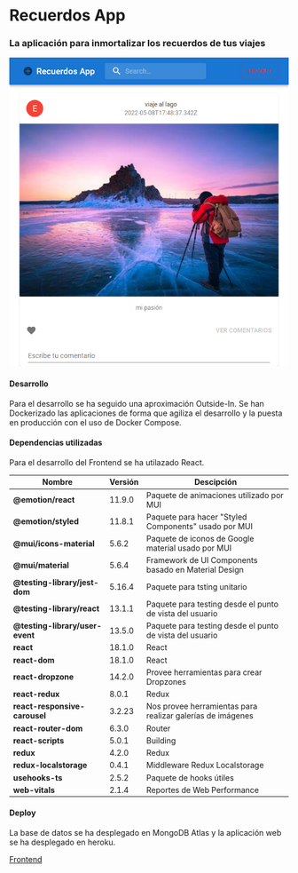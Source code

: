 # Recuerdos App

### La aplicación para inmortalizar los recuerdos de tus viajes


![Imagen aplicación](/screenshots/imagen1.png)


#### Desarrollo
Para el desarrollo se ha seguido una aproximación Outside-In. Se han Dockerizado las aplicaciones de forma que agiliza el desarrollo y la puesta en producción con el uso de Docker Compose.

#### Dependencias utilizadas

Para el desarrollo del Frontend se ha utilazado React.

Nombre                          | Versión | Descipción        |
--------------------------------|---------|-------------------|
**@emotion/react**              | 11.9.0  | Paquete de animaciones utilizado por MUI |
**@emotion/styled**             | 11.8.1  |Paquete para hacer "Styled Components" usado por MUI
**@mui/icons-material**         | 5.6.2   | Paquete de iconos de Google material usado por MUI
**@mui/material**               | 5.6.4   | Framework de UI Components basado en Material Design
**@testing-library/jest-dom**   | 5.16.4  | Paquete para tsting unitario
**@testing-library/react**      | 13.1.1  | Paquete para testing desde el punto de vista del usuario
**@testing-library/user-event** | 13.5.0  | Paquete para testing desde el punto de vista del usuario
**react**                       | 18.1.0  | React
**react-dom**                   | 18.1.0  | React
**react-dropzone**              | 14.2.0  | Provee herramientas para crear Dropzones
**react-redux**                 | 8.0.1   | Redux
**react-responsive-carousel**   | 3.2.23  | Nos provee herramientas para realizar galerías de imágenes
**react-router-dom**            | 6.3.0   | Router
**react-scripts**               | 5.0.1   | Building
**redux**                       | 4.2.0   | Redux
**redux-localstorage**          | 0.4.1   | Middleware Redux Localstorage
**usehooks-ts**                 | 2.5.2   | Paquete de hooks útiles
**web-vitals**                  | 2.1.4   | Reportes de Web Performance

#### Deploy

La base de datos se ha desplegado en MongoDB Atlas y  la aplicación web se ha desplegado en heroku.


[Frontend](https://recuerdos-app-client.herokuapp.com/)